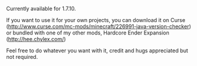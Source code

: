 Currently available for 1.7.10.

If you want to use it for your own projects, you can download it on Curse (http://www.curse.com/mc-mods/minecraft/226991-java-version-checker) or bundled with one of my other mods, Hardcore Ender Expansion (http://hee.chylex.com/)

Feel free to do whatever you want with it, credit and hugs appreciated but not required.
